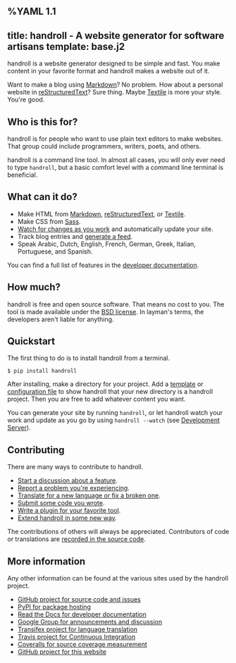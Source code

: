 %YAML 1.1
---
title: handroll - A website generator for software artisans
template: base.j2
---
handroll is a website generator designed to be simple and fast.
You make content in your favorite format
and handroll makes a website out of it.

Want to make a blog using [Markdown][md]? No problem. How about a personal
website in [reStructuredText][rst]? Sure thing. Maybe [Textile][text] is more
your style. You're good.

[md]: http://daringfireball.net/projects/markdown/
[rst]: http://docutils.sourceforge.net/rst.html
[text]: http://en.wikipedia.org/wiki/Textile_%28markup_language%29

Who is this for?
----------------

handroll is for people who want to use plain text editors to make websites.
That group could include programmers, writers, poets, and others.

handroll is a command line tool. In almost all cases, you will only ever need
to type `handroll`, but a basic comfort level with a command line terminal is
beneficial.

What can it do?
---------------

* Make HTML from [Markdown][md], [reStructuredText][rst], or
  [Textile][text].
* Make CSS from [Sass][sass].
* [Watch for changes as you work][devserver]
  and automatically update your site.
* Track blog entries and [generate a feed][blog].
* Speak
  Arabic,
  Dutch,
  English,
  French,
  German,
  Greek,
  Italian,
  Portuguese,
  and Spanish.

You can find a full list of features in the
[developer documentation][devfeatures].

[devfeatures]: http://handroll.readthedocs.org/en/latest/#features
[sass]: http://sass-lang.com/
[blog]: http://handroll.readthedocs.org/en/latest/extensions.html#blog-extension
[devserver]: http://handroll.readthedocs.org/en/latest/server.html#devserver

How much?
---------

handroll is free and open source software. That means no cost to you. The tool
is made available under the [BSD license][bsd]. In layman's terms, the
developers aren't liable for anything.

[bsd]: https://github.com/handroll/handroll/blob/master/LICENSE

Quickstart
----------

The first thing to do is to install handroll from a terminal.

```console
$ pip install handroll
```

After installing, make a directory for your project. Add a [template][template]
or [configuration file][conf] to show handroll that your new directory is a
handroll project.
Then you are free to add whatever content you want.

You can generate your site by running `handroll`,
or let handroll watch your work
and update as you go by using `handroll --watch`
(see [Development Server][devserver]).

[template]: http://handroll.readthedocs.org/en/latest/templates.html
[conf]: http://handroll.readthedocs.org/en/latest/configuration.html
[devserver]: http://handroll.readthedocs.org/en/latest/server.html

Contributing
------------

There are many ways to contribute to handroll.

 * [Start a discussion about a feature][groups].
 * [Report a problem you're experiencing][issues].
 * [Translate for a new language or fix a broken one][i18n].
 * [Submit some code you wrote][pr].
 * [Write a plugin for your favorite tool][composer].
 * [Extend handroll in some new way][extension].

The contributions of others will always be appreciated. Contributors of code
or translations are [recorded in the source code][authors].

[groups]: https://groups.google.com/forum/#!forum/handroll
[issues]: https://github.com/handroll/handroll/issues
[i18n]: http://handroll.readthedocs.org/en/latest/i18n.html
[pr]: https://github.com/handroll/handroll/pulls?q=is%3Aopen+is%3Apr
[composer]: http://handroll.readthedocs.org/en/latest/composers.html
[extension]: http://handroll.readthedocs.org/en/latest/extensions.html
[authors]: https://github.com/handroll/handroll/blob/master/AUTHORS

More information
----------------

Any other information can be found at the various sites used by the handroll
project.

* [GitHub project for source code and issues][github]
* [PyPI for package hosting][pypi]
* [Read the Docs for developer documentation][rtd]
* [Google Group for announcements and discussion][groups]
* [Transifex project for language translation][transifex]
* [Travis project for Continuous Integration][travis]
* [Coveralls for source coverage measurement][coveralls]
* [GitHub project for this website][website]

[github]: https://github.com/handroll/handroll
[pypi]: https://pypi.python.org/pypi/handroll
[rtd]: http://handroll.readthedocs.org/en/latest/
[website]: https://github.com/handroll/handroll.github.io
[transifex]: https://www.transifex.com/projects/p/handroll/
[travis]: https://travis-ci.org/handroll/handroll
[coveralls]: https://coveralls.io/r/handroll/handroll
